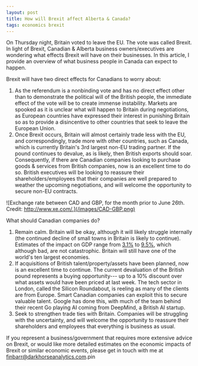 ```yaml
---
layout: post
title: How will Brexit affect Alberta & Canada?
tags: economics brexit
---
```


On Thursday night, Britain voted to leave the EU. The vote was called Brexit.
In light of Brexit, Canadian & Alberta business owners/executives are wondering
what effects Brexit will have on their businesses. In this article, I provide an
overview of what business people in Canada can expect to happen.

Brexit will have two direct effects for Canadians to worry about: 

1. As the referendum is a nonbinding vote and has no direct effect other than to
   demonstrate the political will of the British people, the immediate effect
   of the vote will be to create immense instability. Markets are spooked
   as it is unclear what will happen to Britain during negotiations, as
   European countries have expressed their interest in punishing Britain so as
   to provide a disincentive to other countries that seek to leave the European
   Union.
2. Once Brexit occurs, Britain will almost certainly trade less with the EU,
   and correspondingly, trade more with other countries, such as Canada, which
   is currently Britain's 3rd largest non-EU trading partner. If the pound
   continues to devalue, as is likely, then British exports should soar. 
   Consequently, if there are Canadian companies looking to purchase goods &
   services from British companies, now is an excellent time to do so. British
   executives will be looking to reassure their shareholders/employees that
   their companies are well prepared to weather the upcoming negotiations, and
   will welcome the opportunity to secure non-EU contracts.

![Exchange rate between CAD and GBP, for the month prior to June 26th. Credit: http://www.xe.com/.](/images/CAD-GBP.png) 

What should Canadian companies do?

1. Remain calm. Britain will be okay, although it will likely struggle
   internally (the continued decline of small towns in Britain is likely to
   continue). Estimates of the impact on GDP range from [3.1%][1] to [9.5%][2], which
   although bad, are not catastrophic. Britain will still have one of the
   world's ten largest economies. 
2. If acquisitions of British talent/property/assets have been planned, now is
   an excellent time to continue. The current devaluation of the British pound
   represents a buying opportunity--- up to a 10% discount over what assets
   would have been priced at last week. The tech sector in London, called the
   Silicon Roundabout, is reeling as many of the clients are from Europe. Smart
   Canadian companies can exploit this to secure valuable talent. Google has
   done this, with much of the team behind their recent Go playing AI coming
   from DeepMind, a British AI startup. 
3. Seek to strengthen trade ties with Britain.  Companies will be struggling
   with the uncertainty, and will welcome the opportunity to reassure their
   shareholders and employees that everything is business as usual.

If you represent a business/government that requires more extensive advice on
Brexit, or would like more detailed estimates on the economic impacts of Brexit
or similar economic events, please get in touch with me at
[finbarr@darkhorseanalytics.com](mailto:finbarr@darkhorseanalytics.com).pin

[1]: http://cep.lse.ac.uk/pubs/download/EA022.pdf
[2]: http://cep.lse.ac.uk/pubs/download/brexit02.pdf
